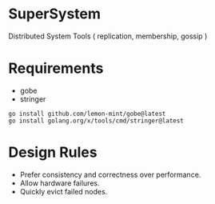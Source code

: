 # SuperSystem
Distributed System Tools ( replication, membership, gossip )

# Requirements

- gobe
- stringer

```shell
go install github.com/lemon-mint/gobe@latest
go install golang.org/x/tools/cmd/stringer@latest
``` 

# Design Rules

- Prefer consistency and correctness over performance.
- Allow hardware failures.
- Quickly evict failed nodes.
